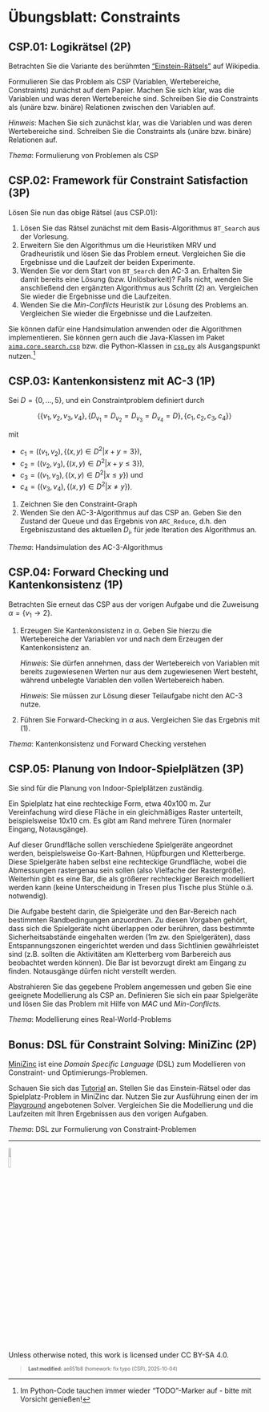 # Übungsblatt: Constraints

## CSP.01: Logikrätsel (2P)

Betrachten Sie die Variante des berühmten
[“Einstein-Rätsels”](https://de.wikipedia.org/wiki/Zebrar%C3%A4tsel) auf
Wikipedia.

Formulieren Sie das Problem als CSP (Variablen, Wertebereiche,
Constraints) zunächst auf dem Papier. Machen Sie sich klar, was die
Variablen und was deren Wertebereiche sind. Schreiben Sie die
Constraints als (unäre bzw. binäre) Relationen zwischen den Variablen
auf.

*Hinweis*: Machen Sie sich zunächst klar, was die Variablen und was
deren Wertebereiche sind. Schreiben Sie die Constraints als (unäre bzw.
binäre) Relationen auf.

*Thema*: Formulierung von Problemen als CSP

## CSP.02: Framework für Constraint Satisfaction (3P)

Lösen Sie nun das obige Rätsel (aus CSP.01):

1.  Lösen Sie das Rätsel zunächst mit dem Basis-Algorithmus `BT_Search`
    aus der Vorlesung.
2.  Erweitern Sie den Algorithmus um die Heuristiken MRV und
    Gradheuristik und lösen Sie das Problem erneut. Vergleichen Sie die
    Ergebnisse und die Laufzeit der beiden Experimente.
3.  Wenden Sie vor dem Start von `BT_Search` den AC-3 an. Erhalten Sie
    damit bereits eine Lösung (bzw. Unlösbarkeit)? Falls nicht, wenden
    Sie anschließend den ergänzten Algorithmus aus Schritt (2) an.
    Vergleichen Sie wieder die Ergebnisse und die Laufzeiten.
4.  Wenden Sie die *Min-Conflicts* Heuristik zur Lösung des Problems an.
    Vergleichen Sie wieder die Ergebnisse und die Laufzeiten.

Sie können dafür eine Handsimulation anwenden oder die Algorithmen
implementieren. Sie können gern auch die Java-Klassen im Paket
[`aima.core.search.csp`](https://github.com/aimacode/aima-java/tree/AIMA3e/aima-core/src/main/java/aima/core/search/csp)
bzw. die Python-Klassen in
[`csp.py`](https://github.com/aimacode/aima-python/blob/master/csp.py)
als Ausgangspunkt nutzen.[^1]

## CSP.03: Kantenkonsistenz mit AC-3 (1P)

Sei $`D=\lbrace 0, \ldots, 5 \rbrace`$, und ein Constraintproblem
definiert durch

``` math
\langle
    \lbrace v_1, v_2, v_3, v_4 \rbrace,
    \lbrace D_{v_1} = D_{v_2} = D_{v_3} = D_{v_4} = D \rbrace,
    \lbrace c_1, c_2, c_3, c_4 \rbrace
\rangle
```

mit

- $`c_1=\left((v_1,v_2), \lbrace (x,y) \in D^2 | x+y = 3 \rbrace\right)`$,
- $`c_2=\left((v_2,v_3), \lbrace (x,y) \in D^2 | x+y \le 3 \rbrace\right)`$,
- $`c_3=\left((v_1,v_3), \lbrace (x,y) \in D^2 | x \le y \rbrace\right)`$
  und
- $`c_4=\left((v_3,v_4), \lbrace (x,y) \in D^2 | x \ne y \rbrace\right)`$.

1.  Zeichnen Sie den Constraint-Graph
2.  Wenden Sie den AC-3-Algorithmus auf das CSP an. Geben Sie den
    Zustand der Queue und das Ergebnis von `ARC_Reduce`, d.h. den
    Ergebniszustand des aktuellen $`D_i`$, für jede Iteration des
    Algorithmus an.

*Thema*: Handsimulation des AC-3-Algorithmus

## CSP.04: Forward Checking und Kantenkonsistenz (1P)

Betrachten Sie erneut das CSP aus der vorigen Aufgabe und die Zuweisung
$`\alpha = \lbrace v_1 \to  2 \rbrace`$.

1.  Erzeugen Sie Kantenkonsistenz in $`\alpha`$. Geben Sie hierzu die
    Wertebereiche der Variablen vor und nach dem Erzeugen der
    Kantenkonsistenz an.

    *Hinweis*: Sie dürfen annehmen, dass der Wertebereich von Variablen
    mit bereits zugewiesenen Werten nur aus dem zugewiesenen Wert
    besteht, während unbelegte Variablen den vollen Wertebereich haben.

    *Hinweis*: Sie müssen zur Lösung dieser Teilaufgabe nicht den AC-3
    nutze.

2.  Führen Sie Forward-Checking in $`\alpha`$ aus. Vergleichen Sie das
    Ergebnis mit (1).

*Thema*: Kantenkonsistenz und Forward Checking verstehen

## CSP.05: Planung von Indoor-Spielplätzen (3P)

Sie sind für die Planung von Indoor-Spielplätzen zuständig.

Ein Spielplatz hat eine rechteckige Form, etwa 40x100 m. Zur
Vereinfachung wird diese Fläche in ein gleichmäßiges Raster unterteilt,
beispielsweise 10x10 cm. Es gibt am Rand mehrere Türen (normaler
Eingang, Notausgänge).

Auf dieser Grundfläche sollen verschiedene Spielgeräte angeordnet
werden, beispielsweise Go-Kart-Bahnen, Hüpfburgen und Kletterberge.
Diese Spielgeräte haben selbst eine rechteckige Grundfläche, wobei die
Abmessungen rastergenau sein sollen (also Vielfache der Rastergröße).
Weiterhin gibt es eine Bar, die als größerer rechteckiger Bereich
modelliert werden kann (keine Unterscheidung in Tresen plus Tische plus
Stühle o.ä. notwendig).

Die Aufgabe besteht darin, die Spielgeräte und den Bar-Bereich nach
bestimmten Randbedingungen anzuordnen. Zu diesen Vorgaben gehört, dass
sich die Spielgeräte nicht überlappen oder berühren, dass bestimmte
Sicherheitsabstände eingehalten werden (1m zw. den Spielgeräten), dass
Entspannungszonen eingerichtet werden und dass Sichtlinien gewährleistet
sind (z.B. sollten die Aktivitäten am Kletterberg vom Barbereich aus
beobachtet werden können). Die Bar ist bevorzugt direkt am Eingang zu
finden. Notausgänge dürfen nicht verstellt werden.

Abstrahieren Sie das gegebene Problem angemessen und geben Sie eine
geeignete Modellierung als CSP an. Definieren Sie sich ein paar
Spielgeräte und lösen Sie das Problem mit Hilfe von *MAC* und
*Min-Conflicts*.

*Thema*: Modellierung eines Real-World-Problems

## Bonus: DSL für Constraint Solving: MiniZinc (2P)

[MiniZinc](https://www.minizinc.org/) ist eine *Domain Specific
Language* (DSL) zum Modellieren von Constraint- und
Optimierungs-Problemen.

Schauen Sie sich das
[Tutorial](https://docs.minizinc.dev/en/stable/part_2_tutorial.html) an.
Stellen Sie das Einstein-Rätsel oder das Spielplatz-Problem in MiniZinc
dar. Nutzen Sie zur Ausführung einen der im
[Playground](https://play.minizinc.dev) angebotenen Solver. Vergleichen
Sie die Modellierung und die Laufzeiten mit Ihren Ergebnissen aus den
vorigen Aufgaben.

*Thema*: DSL zur Formulierung von Constraint-Problemen

------------------------------------------------------------------------

<img src="https://licensebuttons.net/l/by-sa/4.0/88x31.png" width="10%">

Unless otherwise noted, this work is licensed under CC BY-SA 4.0.

<blockquote><p><sup><sub><strong>Last modified:</strong> ae651b8 (homework: fix typo (CSP), 2025-10-04)<br></sub></sup></p></blockquote>

[^1]: Im Python-Code tauchen immer wieder “TODO”-Marker auf - bitte mit
    Vorsicht genießen!
